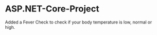 # ASP.NET-Core-Project
Added a Fever Check to check if your body temperature is low, normal or high.
